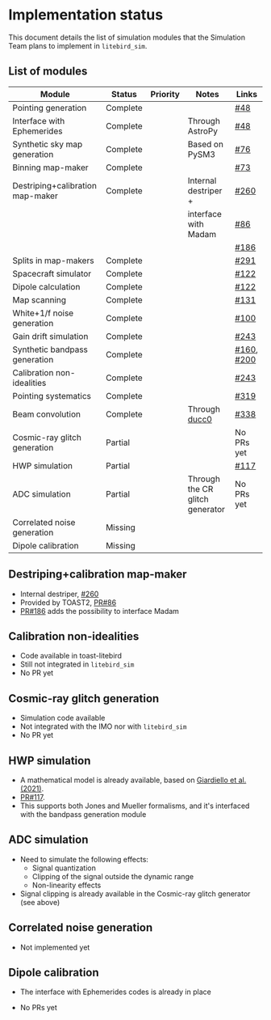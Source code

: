 # Implementation status

This document details the list of simulation modules that the
Simulation Team plans to implement in `litebird_sim`.

## List of modules

| Module                           | Status   | Priority | Notes                           | Links                                                                                                                |
|----------------------------------|----------|----------|---------------------------------|----------------------------------------------------------------------------------------------------------------------|
| Pointing generation              | Complete |          |                                 | [#48](https://github.com/litebird/litebird_sim/pull/48)                                                              |
| Interface with Ephemerides       | Complete |          | Through AstroPy                 | [#48](https://github.com/litebird/litebird_sim/pull/48)                                                              |
| Synthetic sky map generation     | Complete |          | Based on PySM3                  | [#76](https://github.com/litebird/litebird_sim/pull/76)                                                              |
| Binning map-maker                | Complete |          |                                 | [#73](https://github.com/litebird/litebird_sim/pull/76)                                                              |
| Destriping+calibration map-maker | Complete |          | Internal destriper +            | [#260](https://github.com/litebird/litebird_sim/pull/260)                                                            |
|                                  |          |          | interface with Madam            | [#86](https://github.com/litebird/litebird_sim/pull/86)                                                              |
|                                  |          |          |                                 | [#186](https://github.com/litebird/litebird_sim/pull/186)                                                            |
| Splits in map-makers             | Complete |          |                                 | [#291](https://github.com/litebird/litebird_sim/pull/291)                                                            |
| Spacecraft simulator             | Complete |          |                                 | [#122](https://github.com/litebird/litebird_sim/pull/122)                                                            |
| Dipole calculation               | Complete |          |                                 | [#122](https://github.com/litebird/litebird_sim/pull/122)                                                            |
| Map scanning                     | Complete |          |                                 | [#131](https://github.com/litebird/litebird_sim/pull/131)                                                            |
| White+1/f noise generation       | Complete |          |                                 | [#100](https://github.com/litebird/litebird_sim/pull/100)                                                            |
| Gain drift simulation            | Complete |          |                                 | [#243](https://github.com/litebird/litebird_sim/pull/243)                                                            |
| Synthetic bandpass generation    | Complete |          |                                 | [#160](https://github.com/litebird/litebird_sim/pull/160), [#200](https://github.com/litebird/litebird_sim/pull/200) |
| Calibration non-idealities       | Complete |          |                                 | [#243](https://github.com/litebird/litebird_sim/pull/243)                                                            |
| Pointing systematics             | Complete |          |                                 | [#319](https://github.com/litebird/litebird_sim/pull/319)                                                            |
| Beam convolution                 | Complete |          | Through [ducc0](https://gitlab.mpcdf.mpg.de/mtr/ducc/-/tree/ducc0/)                   | [#338](https://github.com/litebird/litebird_sim/pull/338)                                             |
| Cosmic-ray glitch generation     | Partial  |          |                                 | No PRs yet                                                                                                           |
| HWP simulation                   | Partial  |          |                                 | [#117](https://github.com/litebird/litebird_sim/pull/117)                                                            |
| ADC simulation                   | Partial  |          | Through the CR glitch generator | No PRs yet                                                                                                           |
| Correlated noise generation      | Missing  |          |                                 |                                                                                                                      |
| Dipole calibration               | Missing  |          |                                 |                                                                                                                      |

## Destriping+calibration map-maker

-   Internal destriper, [#260](https://github.com/litebird/litebird_sim/pull/260)
-   Provided by TOAST2, [PR#86](https://github.com/litebird/litebird_sim/pull/86)
-   [PR#186](https://github.com/litebird/litebird_sim/pull/186) adds the possibility to interface Madam

## Calibration non-idealities

-   Code available in toast-litebird
-   Still not integrated in `litebird_sim`
-   No PR yet

## Cosmic-ray glitch generation

-   Simulation code available
-   Not integrated with the IMO nor with `litebird_sim`
-   No PR yet

## HWP simulation

-   A mathematical model is already available, based on [Giardiello et al. (2021)](https://ui.adsabs.harvard.edu/abs/2021arXiv210608031G/abstract).
-   [PR#117](https://github.com/litebird/litebird_sim/pull/117).
-   This supports both Jones and Mueller formalisms, and it's interfaced with the bandpass generation module

## ADC simulation

-   Need to simulate the following effects:
    -   Signal quantization
    -   Clipping of the signal outside the dynamic range
    -   Non-linearity effects
-   Signal clipping is already available in the Cosmic-ray glitch
    generator (see above)

## Correlated noise generation

-   Not implemented yet

## Dipole calibration

-   The interface with Ephemerides codes is already in place

-   No PRs yet
